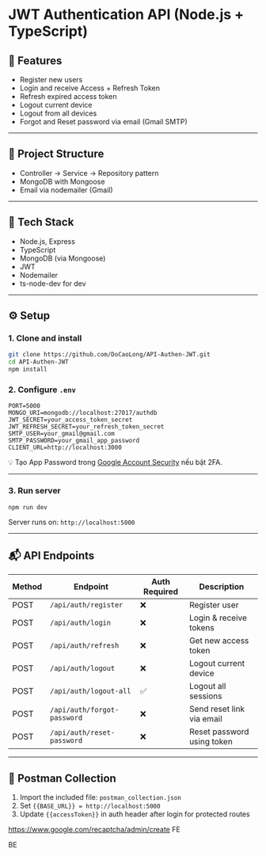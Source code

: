 # JWT Authentication API (Node.js + TypeScript)

## 🔐 Features

- Register new users
- Login and receive Access + Refresh Token
- Refresh expired access token
- Logout current device
- Logout from all devices
- Forgot and Reset password via email (Gmail SMTP)

---

## 📁 Project Structure

- Controller → Service → Repository pattern
- MongoDB with Mongoose
- Email via nodemailer (Gmail)

---

## 🧪 Tech Stack

- Node.js, Express
- TypeScript
- MongoDB (via Mongoose)
- JWT
- Nodemailer
- ts-node-dev for dev

---

## ⚙️ Setup

### 1. Clone and install

```bash
git clone https://github.com/DoCaoLong/API-Authen-JWT.git
cd API-Authen-JWT
npm install
```

### 2. Configure `.env`

```env
PORT=5000
MONGO_URI=mongodb://localhost:27017/authdb
JWT_SECRET=your_access_token_secret
JWT_REFRESH_SECRET=your_refresh_token_secret
SMTP_USER=your_gmail@gmail.com
SMTP_PASSWORD=your_gmail_app_password
CLIENT_URL=http://localhost:3000
```

💡 Tạo App Password trong [Google Account Security](https://myaccount.google.com/security) nếu bật 2FA.

---

### 3. Run server

```bash
npm run dev
```

Server runs on: `http://localhost:5000`

---

## 📬 API Endpoints

| Method | Endpoint                 | Auth Required | Description                  |
|--------|--------------------------|----------------|------------------------------|
| POST   | `/api/auth/register`     | ❌             | Register user                |
| POST   | `/api/auth/login`        | ❌             | Login & receive tokens       |
| POST   | `/api/auth/refresh`      | ❌             | Get new access token         |
| POST   | `/api/auth/logout`       | ❌             | Logout current device        |
| POST   | `/api/auth/logout-all`   | ✅             | Logout all sessions          |
| POST   | `/api/auth/forgot-password` | ❌           | Send reset link via email    |
| POST   | `/api/auth/reset-password`  | ❌           | Reset password using token   |

---

## 🧪 Postman Collection

1. Import the included file: `postman_collection.json`
2. Set `{{BASE_URL}} = http://localhost:5000`
3. Update `{{accessToken}}` in auth header after login for protected routes


https://www.google.com/recaptcha/admin/create
FE
<!-- 6Lf-CRgrAAAAAI68RUHJkHNEOucmp9R84t75TJsR -->
BE
<!-- 6Lf-CRgrAAAAALxdNLJ9yhg0VSbQKRw7xX5QcTbu -->